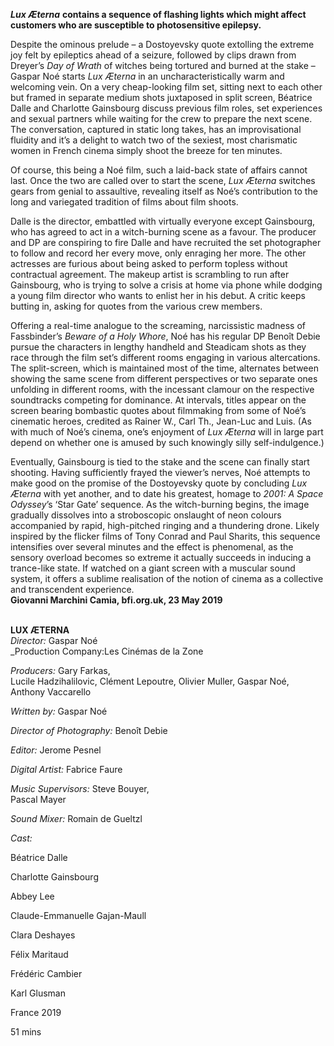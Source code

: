 

**_Lux Æterna_** **contains a sequence of flashing lights which might affect customers who are susceptible to photosensitive epilepsy.**

Despite the ominous prelude – a Dostoyevsky quote extolling the extreme joy felt by epileptics ahead of a seizure, followed by clips drawn from Dreyer’s _Day of Wrath_ of witches being tortured and burned at the stake – Gaspar Noé starts _Lux Æterna_ in an uncharacteristically warm and welcoming vein. On a very cheap-looking film set, sitting next to each other but framed in separate medium shots juxtaposed in split screen, Béatrice Dalle and Charlotte Gainsbourg discuss previous film roles, set experiences and sexual partners while waiting for the crew to prepare the next scene. The conversation, captured in static long takes, has an improvisational fluidity and it’s a delight to watch two of the sexiest, most charismatic women in French cinema simply shoot the breeze for ten minutes.

Of course, this being a Noé film, such a laid-back state of affairs cannot last. Once the two are called over to start the scene, _Lux Æterna_ switches gears from genial to assaultive, revealing itself as Noé’s contribution to the long and variegated tradition of films about film shoots.

Dalle is the director, embattled with virtually everyone except Gainsbourg, who has agreed to act in a witch-burning scene as a favour. The producer and DP are conspiring to fire Dalle and have recruited the set photographer to follow and record her every move, only enraging her more. The other actresses are furious about being asked to perform topless without contractual agreement. The makeup artist is scrambling to run after Gainsbourg, who is trying to solve a crisis at home via phone while dodging a young film director who wants to enlist her in his debut. A critic keeps butting in, asking for quotes from the various crew members.

Offering a real-time analogue to the screaming, narcissistic madness of Fassbinder’s _Beware of a Holy Whore_, Noé has his regular DP Benoît Debie pursue the characters in lengthy handheld and Steadicam shots as they race through the film set’s different rooms engaging in various altercations. The split-screen, which is maintained most of the time, alternates between showing the same scene from different perspectives or two separate ones unfolding in different rooms, with the incessant clamour on the respective soundtracks competing for dominance. At intervals, titles appear on the screen bearing bombastic quotes about filmmaking from some of Noé’s cinematic heroes, credited as Rainer W., Carl Th., Jean-Luc and Luis. (As with much of Noé’s cinema, one’s enjoyment of _Lux Æterna_ will in large part depend on whether one is amused by such knowingly silly self-indulgence.)

Eventually, Gainsbourg is tied to the stake and the scene can finally start shooting. Having sufficiently frayed the viewer’s nerves, Noé attempts to make good on the promise of the Dostoyevsky quote by concluding _Lux Æterna_ with yet another, and to date his greatest, homage to _2001: A Space Odyssey_’s ‘Star Gate’ sequence. As the witch-burning begins, the image gradually dissolves into a stroboscopic onslaught of neon colours accompanied by rapid, high-pitched ringing and a thundering drone.  Likely inspired by the flicker films of Tony Conrad and Paul Sharits, this sequence intensifies over several minutes and the effect is phenomenal, as the sensory overload becomes so extreme it actually succeeds in inducing a trance-like state. If watched on a giant screen with a muscular sound system, it offers a sublime realisation of the notion of cinema as a collective and transcendent experience.  
**Giovanni Marchini Camia, bfi.org.uk, 23 May 2019**
<br><br>

**LUX ÆTERNA**<br>
_Director:_ Gaspar Noé<br>
_Production Company:Les Cinémas de la Zone<br>

_Producers:_ Gary Farkas,  
Lucile Hadzihalilovic, Clément Lepoutre, Olivier Muller, Gaspar Noé,  
Anthony Vaccarello<br>

_Written by:_ Gaspar Noé<br>

_Director of Photography:_ Benoît Debie<br>

_Editor:_ Jerome Pesnel<br>

_Digital Artist:_ Fabrice Faure<br>

_Music Supervisors:_ Steve Bouyer,  
Pascal Mayer<br>

_Sound Mixer:_ Romain de Gueltzl<br>

_Cast:_<br>

Béatrice Dalle<br>

Charlotte Gainsbourg<br>

Abbey Lee<br>

Claude-Emmanuelle Gajan-Maull<br>

Clara Deshayes<br>

Félix Maritaud<br>

Frédéric Cambier<br>

Karl Glusman<br>

France 2019<br>

51 mins<br>
<br>
<!--stackedit_data:
eyJoaXN0b3J5IjpbMTE1OTExNzI5NF19
-->